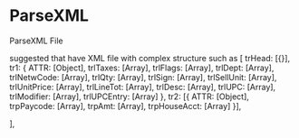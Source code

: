# ParseXML
ParseXML File

suggested that have XML file with complex structure such as 
[
trHead:
[{}],
tr1: {
      ATTR: [Object],
      trlTaxes: [Array],
      trlFlags: [Array],
      trlDept: [Array],
      trlNetwCode: [Array],
      trlQty: [Array],
      trlSign: [Array],
      trlSellUnit: [Array],
      trlUnitPrice: [Array],
      trlLineTot: [Array],
      trlDesc: [Array],
      trlUPC: [Array],
      trlModifier: [Array],
      trlUPCEntry: [Array]
    },
 tr2: [{
      ATTR: [Object],
      trpPaycode: [Array],
      trpAmt: [Array],
      trpHouseAcct: [Array]
    }],

],
